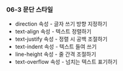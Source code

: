 ### 06-3 문단 스타일

* direction 속성 - 글자 쓰기 방향 지정하기
* text-align 속성 - 텍스트 정렬하기
* text-justify 속성 - 정렬 시 공백 조절하기
* text-indent 속성 - 텍스트 들여 쓰기
* line-height 속성 - 줄 간격 조절하기
* text-overflow 속성 - 넘치는 텍스트 표기하기



